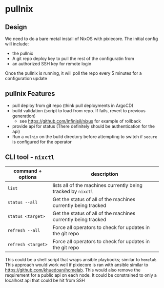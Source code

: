 # pullnix

## Design

We need to do a bare metal install of NixOS with pixiecore. The initial config will include:
  - the pullnix
  - A git repo deploy key to pull the rest of the configuratin from
  - an authorized SSH key for remote login


Once the pullnix is running, it will poll the repo every 5 minutes for a configuration update


## pullnix Features

- pull deploy from git repo (think pull deployments in ArgoCD)
- build validation (script to load from repo. If fails, revert to previous generation)
    + see https://github.com/Infinisil/nixus for example of rollback
- provide api for status (There definitely should be authentication for the api)
- Run a `vulnix` on the build directory before attempting to switch if `secure` is configured for the operator


## CLI tool - `nixctl`

| command + options | description |
| ----------------- | ----------- |
| `list` | lists all of the machines currently being tracked by `nixctl` |
| `status --all` | Get the status of all of the machines currently being tracked |
| `status <target>` | Get the status of all of the machines currently being tracked |
| `refresh --all` | Force all operators to check for updates in the git repo |
| `refresh <target>` | Force all operators to check for updates in the git repo |


This could be a shell script that wraps ansible playbooks; similar to `homelab`. This approach 
would work well if pixiecore is ran with ansible similar to https://github.com/khuedoan/homelab.
This would also remove the requirement for a public api on each node. It could be constrained to
only a localhost api that could be hit from SSH

